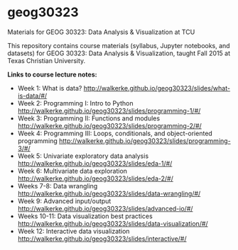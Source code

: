 # geog30323
Materials for GEOG 30323: Data Analysis &amp; Visualization at TCU

This repository contains course materials (syllabus, Jupyter notebooks, and datasets) for GEOG 30323: Data Analysis & Visualization, taught Fall 2015 at Texas Christian University.  

__Links to course lecture notes:__

* Week 1: What is data?  http://walkerke.github.io/geog30323/slides/what-is-data/#/ 
* Week 2: Programming I: Intro to Python  http://walkerke.github.io/geog30323/slides/programming-1/#/ 
* Week 3: Programming II: Functions and modules  http://walkerke.github.io/geog30323/slides/programming-2/#/ 
* Week 4: Programming III: Loops, conditionals, and object-oriented programming  http://walkerke.github.io/geog30323/slides/programming-3/#/ 
* Week 5: Univariate exploratory data analysis  http://walkerke.github.io/geog30323/slides/eda-1/#/ 
* Week 6: Multivariate data exploration  http://walkerke.github.io/geog30323/slides/eda-2/#/ 
* Weeks 7-8: Data wrangling  http://walkerke.github.io/geog30323/slides/data-wrangling/#/ 
* Week 9: Advanced input/output http://walkerke.github.io/geog30323/slides/advanced-io/#/
* Weeks 10-11: Data visualization best practices http://walkerke.github.io/geog30323/slides/data-visualization/#/
* Week 12: Interactive data visualization http://walkerke.github.io/geog30323/slides/interactive/#/
